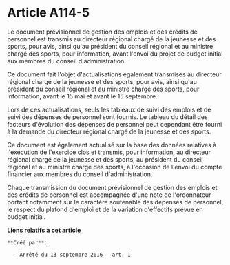 # Article A114-5

Le document prévisionnel de gestion des emplois et des crédits de personnel est transmis au directeur régional chargé de la
jeunesse et des sports, pour avis, ainsi qu'au président du conseil régional et au ministre chargé des sports, pour
information, avant l'envoi du projet de budget initial aux membres du conseil d'administration. 

Ce document fait l'objet d'actualisations également transmises au directeur régional chargé de la jeunesse et des sports,
pour avis, ainsi qu'au président du conseil régional et au ministre chargé des sports, pour information, avant le 15 mai et
avant le 15 septembre. 

Lors de ces actualisations, seuls les tableaux de suivi des emplois et de suivi des dépenses de personnel sont fournis. Le
tableau du détail des facteurs d'évolution des dépenses de personnel peut cependant être fourni à la demande du directeur
régional chargé de la jeunesse et des sports. 

Ce document est également actualisé sur la base des données relatives à l'exécution de l'exercice clos et transmis, pour
information, au directeur régional chargé de la jeunesse et des sports, au président du conseil régional et au ministre
chargé des sports, à l'occasion de l'envoi du compte financier aux membres du conseil d'administration. 

Chaque transmission du document prévisionnel de gestion des emplois et des crédits de personnel est accompagnée d'une note de
l'ordonnateur portant notamment sur le caractère soutenable des dépenses de personnel, le respect du plafond d'emploi et de
la variation d'effectifs prévue en budget initial.

**Liens relatifs à cet article**

	**Créé par**:

	  - Arrêté du 13 septembre 2016 - art. 1
